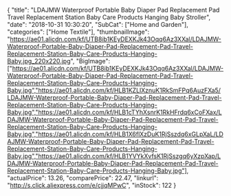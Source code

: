 {
	"title": "LDAJMW Waterproof Portable Baby Diaper Pad Replacement Pad Travel Replacement Station Baby Care Products Hanging Baby Stroller",
	"date": "2018-10-31 10:30:20",
	"SubCat": ["Home and Garden"],
	"categories": ["Home Textile"],
	"thumbnailImage": "https://ae01.alicdn.com/kf/UTB8ib1KEyDEXKJk43Oqq6Az3XXal/LDAJMW-Waterproof-Portable-Baby-Diaper-Pad-Replacement-Pad-Travel-Replacement-Station-Baby-Care-Products-Hanging-Baby.jpg_220x220.jpg",
	"BigImage": ["https://ae01.alicdn.com/kf/UTB8ib1KEyDEXKJk43Oqq6Az3XXal/LDAJMW-Waterproof-Portable-Baby-Diaper-Pad-Replacement-Pad-Travel-Replacement-Station-Baby-Care-Products-Hanging-Baby.jpg","https://ae01.alicdn.com/kf/HLB1KZLlXznuK1RkSmFPq6AuzFXa5/LDAJMW-Waterproof-Portable-Baby-Diaper-Pad-Replacement-Pad-Travel-Replacement-Station-Baby-Care-Products-Hanging-Baby.jpg","https://ae01.alicdn.com/kf/HLB1cTYhXsnrK1RkHFrdq6xCoFXax/LDAJMW-Waterproof-Portable-Baby-Diaper-Pad-Replacement-Pad-Travel-Replacement-Station-Baby-Care-Products-Hanging-Baby.jpg","https://ae01.alicdn.com/kf/HLB1X6flXzDuK1RjSszdq6xGLpXaL/LDAJMW-Waterproof-Portable-Baby-Diaper-Pad-Replacement-Pad-Travel-Replacement-Station-Baby-Care-Products-Hanging-Baby.jpg","https://ae01.alicdn.com/kf/HLB1YVYkXvfsK1RjSszgq6yXzpXap/LDAJMW-Waterproof-Portable-Baby-Diaper-Pad-Replacement-Pad-Travel-Replacement-Station-Baby-Care-Products-Hanging-Baby.jpg"],
	"actualPrice": 13.26,
	"comparePrice": 22.47,
	"linkurl": "http://s.click.aliexpress.com/e/cjjqMPwC",
	"inStock": 122
}
